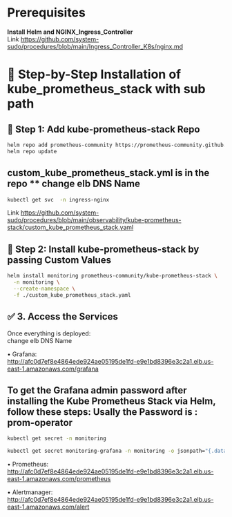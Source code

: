 # Prerequisites
**Install Helm and NGINX_Ingress_Controller**  
Link https://github.com/system-sudo/procedures/blob/main/Ingress_Controller_K8s/nginx.md

# 🧭 Step-by-Step Installation of kube_prometheus_stack with sub path  

## 🧰 Step 1: Add kube-prometheus-stack Repo  
```bash
helm repo add prometheus-community https://prometheus-community.github.io/helm-charts
helm repo update
```
## custom_kube_prometheus_stack.yml is in the repo ** change elb DNS Name  
```bash
kubectl get svc  -n ingress-nginx
```
Link https://github.com/system-sudo/procedures/blob/main/observability/kube-prometheus-stack/custom_kube_prometheus_stack.yaml

## 🧰 Step 2: Install kube-prometheus-stack by passing Custom Values  
```bash
helm install monitoring prometheus-community/kube-prometheus-stack \
  -n monitoring \
  --create-namespace \
  -f ./custom_kube_prometheus_stack.yaml
```

## ✅ 3. Access the Services
Once everything is deployed:  
change elb DNS Name  

•	Grafana:  
  http://afc0d7ef8e4864ede924ae05195de1fd-e9e1bd8396e3c2a1.elb.us-east-1.amazonaws.com/grafana  

## To get the Grafana admin password after installing the Kube Prometheus Stack via Helm, follow these steps: Usally the Password is : prom-operator
```bash
kubectl get secret -n monitoring
```
```bash
kubectl get secret monitoring-grafana -n monitoring -o jsonpath="{.data.admin-password}" | base64 --decode
```
•	Prometheus:  
  http://afc0d7ef8e4864ede924ae05195de1fd-e9e1bd8396e3c2a1.elb.us-east-1.amazonaws.com/prometheus  
    
•	Alertmanager:  
http://afc0d7ef8e4864ede924ae05195de1fd-e9e1bd8396e3c2a1.elb.us-east-1.amazonaws.com/alert
